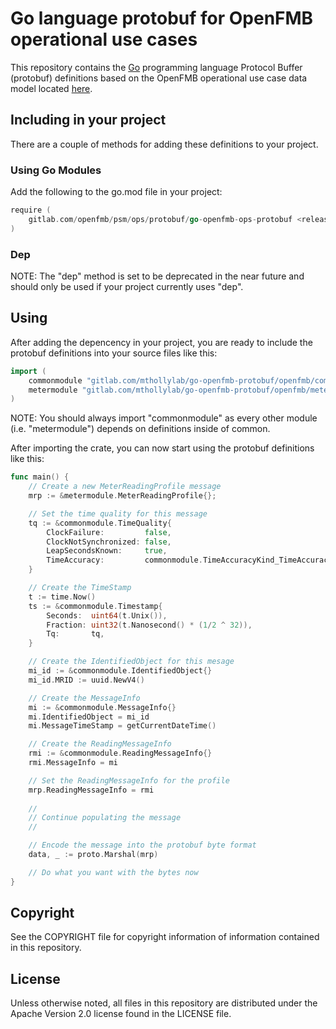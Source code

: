 # Go language protobuf for OpenFMB operational use cases

This repository contains the [Go](https://golang.org/) programming language Protocol Buffer (protobuf) definitions based on the OpenFMB operational use case data model located [here](https://github.com/OpenFMB-Users-Group/pim.git).

## Including in your project

There are a couple of methods for adding these definitions to your project.

### Using Go Modules

Add the following to the go.mod file in your project:

```go
require (
    gitlab.com/openfmb/psm/ops/protobuf/go-openfmb-ops-protobuf <release-tag-label>
)
```

### Dep

NOTE: The "dep" method is set to be deprecated in the near future and should only be used if your project currently uses "dep".

## Using

After adding the depencency in your project, you are ready to include the protobuf definitions into your source files like this:

```go
import (
    commonmodule "gitlab.com/mthollylab/go-openfmb-protobuf/openfmb/commonmodule"
    metermodule "gitlab.com/mthollylab/go-openfmb-protobuf/openfmb/metermodule"
)
```

NOTE: You should always import "commonmodule" as every other module (i.e. "metermodule") depends on definitions inside of common.

After importing the crate, you can now start using the protobuf definitions like this:

```go
func main() {
    // Create a new MeterReadingProfile message
    mrp := &metermodule.MeterReadingProfile{};

    // Set the time quality for this message
    tq := &commonmodule.TimeQuality{
        ClockFailure:         false,
        ClockNotSynchronized: false,
        LeapSecondsKnown:     true,
        TimeAccuracy:         commonmodule.TimeAccuracyKind_TimeAccuracyKind_unspecified,
    }

    // Create the TimeStamp
    t := time.Now()
    ts := &commonmodule.Timestamp{
        Seconds:  uint64(t.Unix()),
        Fraction: uint32(t.Nanosecond() * (1/2 ^ 32)),
        Tq:       tq,
    }

    // Create the IdentifiedObject for this mesage
    mi_id := &commonmodule.IdentifiedObject{}
    mi_id.MRID := uuid.NewV4()

    // Create the MessageInfo
    mi := &commonmodule.MessageInfo{}
    mi.IdentifiedObject = mi_id
    mi.MessageTimeStamp = getCurrentDateTime()

    // Create the ReadingMessageInfo
    rmi := &commonmodule.ReadingMessageInfo{}
    rmi.MessageInfo = mi

    // Set the ReadingMessageInfo for the profile
    mrp.ReadingMessageInfo = rmi
    
    //
    // Continue populating the message
    //

    // Encode the message into the protobuf byte format
    data, _ := proto.Marshal(mrp)

    // Do what you want with the bytes now
}
```

## Copyright

See the COPYRIGHT file for copyright information of information contained in this repository.

## License

Unless otherwise noted, all files in this repository are distributed under the Apache Version 2.0 license found in the LICENSE file.
